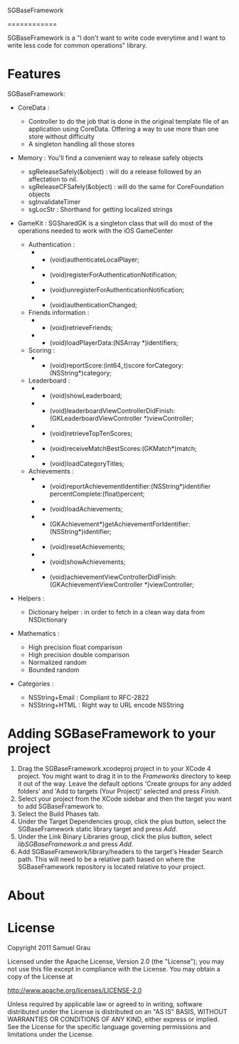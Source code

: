 SGBaseFramework

============

SGBaseFramework is a "I don't want to write code everytime and I want to write less code for common operations" library.

Features
============
SGBaseFramework:

- CoreData : 
  - Controller to do the job that is done in the original template file of an application using CoreData. 
  Offering a way to use more than one store without difficulty
  - A singleton handling all those stores

- Memory : You'll find a convenient way to release safely objects
  - sgReleaseSafely(&object) : will do a release followed by an affectation to nil.
  - sgReleaseCFSafely(&object) : will do the same for CoreFoundation objects
  - sgInvalidateTimer
  - sgLocStr : Shorthand for getting localized strings

- GameKit : SGSharedGK is a singleton class that will do most of the operations needed to work with the iOS GameCenter
  - Authentication :
      * - (void)authenticateLocalPlayer;
      * - (void)registerForAuthenticationNotification;
      * - (void)unregisterForAuthenticationNotification;
      * - (void)authenticationChanged;
  - Friends information :
      * - (void)retrieveFriends;
      * - (void)loadPlayerData:(NSArray *)identifiers;
  - Scoring :
      * - (void)reportScore:(int64_t)score forCategory:(NSString*)category;
  - Leaderboard :
      * - (void)showLeaderboard;
      * - (void)leaderboardViewControllerDidFinish:(GKLeaderboardViewController *)viewController;
      * - (void)retrieveTopTenScores;
      * - (void)receiveMatchBestScores:(GKMatch*)match;
      * - (void)loadCategoryTitles;
  - Achievements :
      * - (void)reportAchievementIdentifier:(NSString*)identifier percentComplete:(float)percent;
      * - (void)loadAchievements;
      * - (GKAchievement*)getAchievementForIdentifier:(NSString*)identifier;
      * - (void)resetAchievements;
      * - (void)showAchievements;
      * - (void)achievementViewControllerDidFinish:(GKAchievementViewController *)viewController;

- Helpers :
  - Dictionary helper : in order to fetch in a clean way data from NSDictionary

- Mathematics :
  - High precision float comparison
  - High precision double comparison
  - Normalized random
  - Bounded random

- Categories :
  - NSString+Email : Compliant to RFC-2822
  - NSString+HTML : Right way to URL encode NSString


Adding SGBaseFramework to your project
============
1. Drag the SGBaseFramework.xcodeproj project in to your XCode 4 project. You might want to drag it in to the *Frameworks* directory to keep it out of the way. Leave the default options 'Create groups for any added folders' and 'Add to targets (Your Project)' selected and press *Finish*.
2. Select your project from the XCode sidebar and then the target you want to add SGBaseFramework to.
3. Select the Build Phases tab.
4. Under the Target Dependencies group, click the plus button, select the SGBaseFramework static library target and press *Add*.
5. Under the Link Binary Libraries group, click the plus button, select *libSGBaseFramework.a* and press *Add*.
6. Add SGBaseFramework/library/headers to the target's Header Search path. This will need to be a relative path based on where the SGBaseFramework repository is located relative to your project. 


About
============




License
============

Copyright 2011 Samuel Grau

Licensed under the Apache License, Version 2.0 (the "License"); you may not use this file except in compliance with the License. You may obtain a copy of the License at 

http://www.apache.org/licenses/LICENSE-2.0 

Unless required by applicable law or agreed to in writing, software distributed under the License is distributed on an "AS IS" BASIS, WITHOUT WARRANTIES OR CONDITIONS OF ANY KIND, either express or implied. See the License for the specific language governing permissions and limitations under the License.
